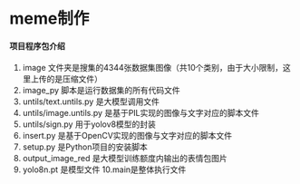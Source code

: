 # meme制作

#### 项目程序包介绍
1. image 文件夹是搜集的4344张数据集图像（共10个类别，由于大小限制，这里上传的是压缩文件）
2. image_py 脚本是运行数据集的所有代码文件
3. untils/text.untils.py 是大模型调用文件
4. untils/image.untils.py 是基于PIL实现的图像与文字对应的脚本文件
5. untils/sign.py 用于yolov8模型的封装
6. insert.py 是基于OpenCV实现的图像与文字对应的脚本文件
7. setup.py 是Python项目的安装脚本
8. output_image_red 是大模型训练额度内输出的表情包图片
9. yolo8n.pt 是模型文件
10.main是整体执行文件

